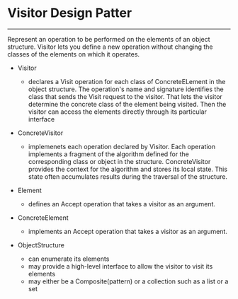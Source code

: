 # Visitor Design Patter #

---

Represent an operation to be performed on the elements of an object structure. Visitor lets you define a new operation without changing the classes of the elements on which it operates.

- Visitor

  - declares a Visit operation for each class of ConcreteELement in the object structure. The operation's name and signature identifies the class that sends the Visit request to the visitor. That lets the visitor determine the concrete class of the element being visited. Then the visitor can access the elements directly through its particular interface

- ConcreteVisitor

  - implemenets each operation declared by Visitor. Each operation implements a fragment of the algorithm defined for the corresponding class or object in the structure. ConcreteVisitor provides the context for the algorithm and stores its local state. This state often accumulates results during the traversal of the structure.

- Element

  - defines an Accept operation that takes a visitor as an argument.

- ConcreteElement

  - implements an Accept operation that takes a visitor as an argument.

- ObjectStructure

  - can enumerate its elements
  - may provide a high-level interface to allow the visitor to visit its elements
  - may either be a Composite(pattern) or a collection such as a list or a set